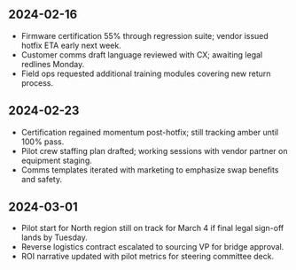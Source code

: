 ## 2024-02-16
- Firmware certification 55% through regression suite; vendor issued hotfix ETA early next week.
- Customer comms draft language reviewed with CX; awaiting legal redlines Monday.
- Field ops requested additional training modules covering new return process.

## 2024-02-23
- Certification regained momentum post-hotfix; still tracking amber until 100% pass.
- Pilot crew staffing plan drafted; working sessions with vendor partner on equipment staging.
- Comms templates iterated with marketing to emphasize swap benefits and safety.

## 2024-03-01
- Pilot start for North region still on track for March 4 if final legal sign-off lands by Tuesday.
- Reverse logistics contract escalated to sourcing VP for bridge approval.
- ROI narrative updated with pilot metrics for steering committee deck.
